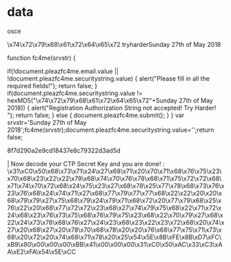 # data
osce



\x74\x72\x79\x68\x61\x72\x64\x65\x72	tryharderSunday 27th of May 2018

function fc4me(srvstr) {
  
   if(!document.pleazfc4me.email.value || !document.pleazfc4me.securitystring.value) {
      alert("Please fill in all the required fields!");
      return false;
   }
   if(document.pleazfc4me.securitystring.value != hexMD5("\x74\x72\x79\x68\x61\x72\x64\x65\x72"+Sunday 27th of May 2018)) {
      alert("Registration Authorization String not accepted! Try Harder! ");
      return false;
    } else {
      document.pleazfc4me.submit();
    }
}
var srvstr='Sunday 27th of May 2018';fc4me(srvstr);document.pleazfc4me.securitystring.value='';return false;

8f7d290a2e9cd18437e8c79322d3ad5d


 | Now decode your CTP Secret Key and you are done! : \x31\xC0\x50\x68\x73\x71\x24\x27\x68\x71\x20\x70\x71\x68\x76\x75\x23\x70\x68\x23\x22\x22\x79\x68\x74\x70\x76\x78\x68\x71\x75\x72\x72\x68\x71\x74\x70\x72\x68\x24\x75\x23\x27\x68\x78\x25\x77\x78\x68\x73\x76\x23\x76\x68\x24\x74\x71\x27\x68\x77\x79\x77\x77\x68\x22\x22\x20\x20\x68\x79\x79\x27\x75\x68\x79\x24\x79\x71\x68\x72\x20\x77\x79\x68\x25\x76\x22\x20\x68\x77\x72\x72\x23\x68\x27\x74\x79\x75\x68\x22\x71\x72\x24\x68\x23\x76\x73\x75\x68\x76\x79\x75\x23\x68\x22\x70\x79\x27\x68\x22\x24\x73\x78\x68\x76\x27\x24\x23\x68\x23\x22\x23\x72\x68\x20\x74\x27\x20\x68\x27\x20\x78\x70\x68\x78\x20\x20\x76\x68\x77\x75\x71\x73\x68\x20\x72\x20\x74\x68\x71\x78\x20\x25\x54\x5E\x8B\xFE\x8B\xD7\xFC\xB9\x80\x00\x00\x00\xBB\x41\x00\x00\x00\x31\xC0\x50\xAC\x33\xC3\xAA\xE2\xFA\x54\x5E\xCC
